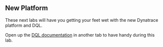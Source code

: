 ## New Platform

These next labs will have you getting your feet wet with the new Dynatrace platform and DQL.

Open up the [DQL documentation](https://docs.dynatrace.com/docs/shortlink/dql-dynatrace-query-language-hub) in another tab to have handy during this lab.